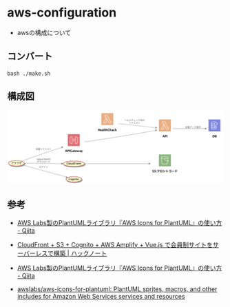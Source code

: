 
# aws-configuration

- awsの構成について

## コンバート

```
bash ./make.sh
```
## 構成図

![構成図](./aws-configuration.png)

## 参考

- [AWS Labs製のPlantUMLライブラリ『AWS Icons for PlantUML』の使い方 \- Qiita](https://qiita.com/0hm1/items/1b1e84ef1cc3dab5144d)

- [CloudFront \+ S3 \+ Cognito \+ AWS Amplify \+ Vue\.js で会員制サイトをサーバーレスで構築 \| ハックノート](https://hacknote.jp/archives/43397/)

- [AWS Labs製のPlantUMLライブラリ『AWS Icons for PlantUML』の使い方 \- Qiita](https://qiita.com/0hm1/items/1b1e84ef1cc3dab5144d)

- [awslabs/aws\-icons\-for\-plantuml: PlantUML sprites, macros, and other includes for Amazon Web Services services and resources](https://github.com/awslabs/aws-icons-for-plantuml)

